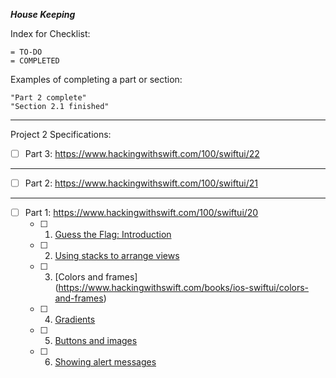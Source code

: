 
***House Keeping***

Index for Checklist:

    = TO-DO
    = COMPLETED

Examples of completing a part or section:

    "Part 2 complete"
    "Section 2.1 finished"

______
Project 2 Specifications:
- [ ] Part 3: https://www.hackingwithswift.com/100/swiftui/22

______
- [ ] Part 2: https://www.hackingwithswift.com/100/swiftui/21

______
- [ ] Part 1: https://www.hackingwithswift.com/100/swiftui/20
    - [ ] 1. [Guess the Flag: Introduction](https://www.hackingwithswift.com/books/ios-swiftui/guess-the-flag-introduction)
    - [ ] 2. [Using stacks to arrange views](https://www.hackingwithswift.com/books/ios-swiftui/using-stacks-to-arrange-views)
    - [ ] 3. [Colors and frames] (https://www.hackingwithswift.com/books/ios-swiftui/colors-and-frames)
    - [ ] 4. [Gradients](https://www.hackingwithswift.com/books/ios-swiftui/gradients)
    - [ ] 5. [Buttons and images](https://www.hackingwithswift.com/books/ios-swiftui/buttons-and-images)
    - [ ] 6. [Showing alert messages](https://www.hackingwithswift.com/books/ios-swiftui/showing-alert-messages)
